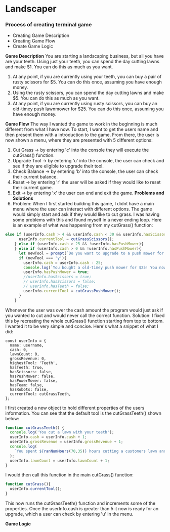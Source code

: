 # Landscaper

### Process of creating terminal game 

- Creating Game Description
- Creating Game Flow
- Create Game Logic  

**Game Description**
You are starting a landscaping business, but all you have are your teeth.
Using just your teeth, you can spend the day cutting lawns and make $1. You can do this as much as you want.
1. At any point, if you are currently using your teeth, you can buy a pair of rusty scissors for $5. You can do this once, assuming you have enough money.
2. Using the rusty scissors, you can spend the day cutting lawns and make $5. You can do this as much as you want.
3. At any point, if you are currently using rusty scissors, you can buy an old-timey push lawnmower for $25. You can do this once, assuming you have enough money.

**Game Flow**
The way I wanted the game to work in the beginning is much different from what I have now. To start, I want to get the users name and then present them with a introduction to the game. From there, the user is now shown a menu, where they are presented with 5 different options:
1. Cut Grass -> by entering 'c' into the console they will execute the cutGrass() function.
2. Upgrade Tool -> by entering 'u' into the console, the user can check and see if they are eligible to upgrade their tool.
3. Check Balance -> by entering 'b' into the console, the user can check their current balance.
4. Reset -> by entering 'r' the user will be asked if they would like to reset their current game.
5. Exit -> by entering 'x' the user can end and exit the game.
 **Problems and Solutions**
1. Problem: When I first started building this game, I didnt have a main menu where the user can interact with different options. The game would simply start and ask if they would like to cut grass. I was having some problems with this and found myself in a never ending loop. Here is an example of what was happening from my cutGrass() function:
```javascript
else if (userInfo.cash > 4 && userInfo.cash < 30 && userInfo.hasScissors){
      userInfo.currentTool = cutGrassScissors();
    } else if (userInfo.cash > 25 && !userInfo.hasPushMower){
    } else if (userInfo.cash > 0 && !userInfo.hasPushMower){
      let newTool = prompt(`Do you want to upgrade to a push mower for $25? (y/n): `);
      if (newTool === 'y'){
        userInfo.cash = userInfo.cash - 25;
        console.log(`You bought a old-timey push mower for $25! You now have $${userInfo.cash} left.`);
        userInfo.hasPushMower = true;
        //userInfo.hasScissors = true;
        // userInfo.hasScissors = false;
        // userInfo.hasTeeth = false;
        userInfo.currentTool = cutGrassPushMower();
      }
    }
```
Whenever the user was over the cash amount the program would just ask if you wanted to cut and would never call the correct function. 
Solution: I fixed this by recreating the whole cutGrass() function starting from top to bottom. I wanted it to be very simple and concise. Here's what a snippet of what I did:
```javacript
const userInfo = {
  name: username,
  cash: 0,
  lawnCount: 0,
  grossRevenue: 0,
  highestTool: 'Teeth',
  hasTeeth: true,
  hasScissors: false,
  hasPushMower: false,
  hasPowerMower: false,
  hasTeam: false,
  hasRobots: false,
  currentTool: cutGrassTeeth,
};
```
I first created a new object to hold different properties of the users information. You can see that the default tool is the cutGrassTeeth() shown below: 
```javascript
function cutGrassTeeth() {
  console.log('You cut a lawn with your teeth');
  userInfo.cash = userInfo.cash + 1;
  userInfo.grossRevenue = userInfo.grossRevenue + 1;
  console.log(
    `You spent ${ranNumHours(70,35)} hours cutting a customers lawn and made $1!`
  );
  userInfo.lawnCount = userInfo.lawnCount + 1;
}
```
I would then call this function in the main cutGrass() function:
```javascript
function cutGrass(){
  userInfo.currentTool();
}
```
This now runs the cutGrassTeeth() function and increments some of the properties. Once the userInfo.cash is greater than 5 it now is ready for an upgrade, which a user can check by entering 'u' in the menu.

**Game Logic**




